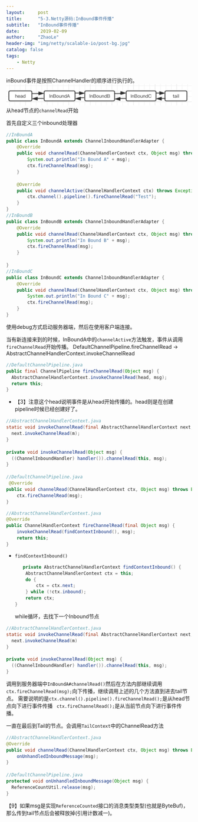 ```yaml
---
layout:     post
title:      "5-3.Netty源码:InBound事件传播"
subtitle:   "InBound事件传播"
date:        2019-02-09
author:     "ZhaoLe"
header-img: "img/netty/scalable-io/post-bg.jpg"
catalog: false
tags:
    - Netty
---
```


inBound事件是按照ChannelHandler的顺序进行执行的。
![IMAGE](/img/netty/5-3/1.jpg)
从head节点的`channelRead`开始

首先自定义三个inbound处理器
```java
//InBoundA
public class InBoundA extends ChannelInboundHandlerAdapter {
    @Override
    public void channelRead(ChannelHandlerContext ctx, Object msg) throws Exception {
        System.out.println("In Bound A" + msg);
        ctx.fireChannelRead(msg);
    }

    @Override
    public void channelActive(ChannelHandlerContext ctx) throws Exception {
        ctx.channel().pipeline().fireChannelRead("Test");
    }
}
//InBoundB
public class InBoundB extends ChannelInboundHandlerAdapter {
    @Override
    public void channelRead(ChannelHandlerContext ctx, Object msg) throws Exception {
        System.out.println("In Bound B" + msg);
        ctx.fireChannelRead(msg);
    }

}
//InBoundC
public class InBoundC extends ChannelInboundHandlerAdapter {
    @Override
    public void channelRead(ChannelHandlerContext ctx, Object msg) throws Exception {
        System.out.println("In Bound C" + msg);
        ctx.fireChannelRead(msg);
    }
}
```
使用debug方式启动服务器端，然后在使用客户端连接。

当有新连接来到的时候，InBoundA中的`channelActive`方法触发，事件从调用`fireChannelRead`开始传播。
DefaultChannelPipeline.fireChannelRead -> AbstractChannelHandlerContext.invokeChannelRead

```java
//DefaultChannelPipeline.java
public final ChannelPipeline fireChannelRead(Object msg) {
  AbstractChannelHandlerContext.invokeChannelRead(head, msg);
  return this;
}
```
* 【3】注意这个head说明事件是从head开始传播的。head则是在创建pipeline时候已经创建好了。

```java
//AbstractChannelHandlerContext.java
static void invokeChannelRead(final AbstractChannelHandlerContext next, Object msg) {
  next.invokeChannelRead(m);
}

private void invokeChannelRead(Object msg) {
  ((ChannelInboundHandler) handler()).channelRead(this, msg);
}

//DefaultChannelPipeline.java
 @Override
public void channelRead(ChannelHandlerContext ctx, Object msg) throws Exception {
    ctx.fireChannelRead(msg);
}
```
```java
//AbstractChannelHandlerContext.java
@Override
public ChannelHandlerContext fireChannelRead(final Object msg) {
    invokeChannelRead(findContextInbound(), msg);
    return this;
}
```
  *  `findContextInbound()`
      ```java
         private AbstractChannelHandlerContext findContextInbound() {
          AbstractChannelHandlerContext ctx = this;
          do {
              ctx = ctx.next;
          } while (!ctx.inbound);
          return ctx;
      }
      ```
      while循环，去找下一个Inbound节点

```java
//AbstractChannelHandlerContext.java
static void invokeChannelRead(final AbstractChannelHandlerContext next, Object msg) {
  next.invokeChannelRead(m)    
}

private void invokeChannelRead(Object msg) {
  ((ChannelInboundHandler) handler()).channelRead(this, msg);
}
```
调用到服务器端中`InBoundA#channelRead()`然后在方法内部继续调用` ctx.fireChannelRead(msg);`向下传播，继续调用上述的几个方法直到进去tail节点。
需要说明的是`ctx.channel().pipeline().fireChannelRead();`是从head节点向下进行事件传播
` ctx.fireChannelRead();`是从当前节点向下进行事件传播。

一直在最后到Tail的节点。会调用`TailContext`中的ChannelRead方法
```java
//AbstractChannelHandlerContext.java
@Override
public void channelRead(ChannelHandlerContext ctx, Object msg) throws Exception {
    onUnhandledInboundMessage(msg);
}

//DefaultChannelPipeline.java
protected void onUnhandledInboundMessage(Object msg) {
  ReferenceCountUtil.release(msg);
}
```
【9】如果msg是实现`ReferenceCounted`接口的消息类型类型(也就是ByteBuf)，那么传到tail节点后会被释放掉(引用计数减一)。